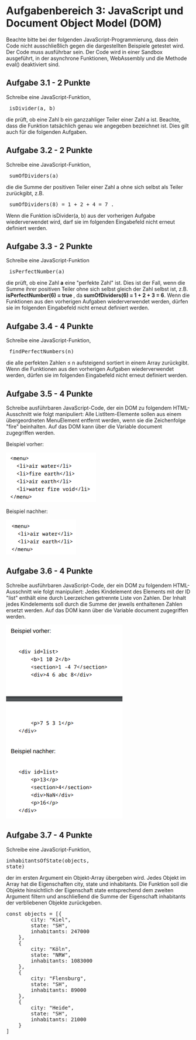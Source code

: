 # Aufgabenbereich 3: JavaScript und Document Object Model (DOM)

Beachte bitte bei der folgenden JavaScript-Programmierung, dass dein Code nicht ausschließlich gegen die dargestellten Beispiele getestet wird. Der Code muss ausführbar sein.
Der Code wird in einer Sandbox ausgeführt, in der asynchrone Funktionen, WebAssembly und die Methode eval() deaktiviert sind.

## Aufgabe 3.1 - 2 Punkte

Schreibe eine JavaScript-Funktion,<pre> isDivider(a, b) </pre> die prüft, ob eine Zahl b ein
ganzzahliger Teiler einer Zahl a ist.
Beachte, dass die Funktion tatsächlich genau wie angegeben bezeichnet ist.
Dies gilt auch für die folgenden Aufgaben.

## Aufgabe 3.2 - 2 Punkte

Schreibe eine JavaScript-Funktion, <pre> sumOfDividers(a) </pre> die die Summe der positiven
Teiler einer Zahl a ohne sich selbst als Teiler zurückgibt, z.B. <pre> sumOfDividers(8) = 1 + 2 + 4 = 7 .</pre>
Wenn die Funktion isDivider(a, b) aus der vorherigen Aufgabe wiederverwendet wird,
darf sie im folgenden Eingabefeld nicht erneut definiert werden.

## Aufgabe 3.3 - 2 Punkte

Schreibe eine JavaScript-Funktion <pre> isPerfectNumber(a) </pre> die prüft,
ob eine Zahl <b>a</b> eine "perfekte Zahl" ist.
Dies ist der Fall, wenn die Summe ihrer positiven Teiler ohne sich selbst gleich der Zahl selbst ist,
z.B. <b> isPerfectNumber(6) = true </b> , da <b> sumOfDividers(6) = 1 + 2 + 3 = 6</b>.
Wenn die Funktionen aus den vorherigen Aufgaben wiederverwendet werden,
dürfen sie im folgenden Eingabefeld nicht erneut definiert werden.

## Aufgabe 3.4 - 4 Punkte

Schreibe eine JavaScript-Funktion, <pre> findPerfectNumbers(n) </pre>die alle perfekten
Zahlen ≤ n aufsteigend sortiert in einem Array zurückgibt.
Wenn die Funktionen aus den vorherigen Aufgaben wiederverwendet werden,
dürfen sie im folgenden Eingabefeld nicht erneut definiert werden.

## Aufgabe 3.5 - 4 Punkte

Schreibe ausführbaren JavaScript-Code, der ein DOM zu folgendem HTML-Ausschnitt wie folgt manipuliert:
Alle ListItem-Elemente sollen aus einem übergeordneten MenuElement entfernt werden,
wenn sie die Zeichenfolge "fire" beinhalten.
Auf das DOM kann über die Variable document zugegriffen werden.

Beispiel vorher:

![vorher](imgs/vorher.png)

Beispiel nachher:

![nachher](imgs/nachher.png)

## Aufgabe 3.6 - 4 Punkte

Schreibe ausführbaren JavaScript-Code, der ein DOM zu folgendem HTML-Ausschnitt wie folgt manipuliert:
Jedes Kindelement des Elements mit der ID "list" enthält eine durch Leerzeichen getrennte Liste von Zahlen.
Der Inhalt jedes Kindelements soll durch die Summe der jeweils enthaltenen Zahlen ersetzt werden.
Auf das DOM kann über die Variable document zugegriffen werden.

![aufgabe3_6](imgs/aufgabe%203_6.png)

## Aufgabe 3.7 - 4 Punkte

Schreibe eine JavaScript-Funktion, <pre>inhabitantsOfState(objects, state)</pre>
der im ersten Argument ein Objekt-Array übergeben wird.
Jedes Objekt im Array hat die Eigenschaften city, state und inhabitants.
Die Funktion soll die Objekte hinsichtlich der Eigenschaft state entsprechend dem zweiten Argument filtern
und anschließend die Summe der Eigenschaft inhabitants der verbliebenen Objekte zurückgeben.

<pre>
const objects = [{
        city: "Kiel",
        state: "SH",
        inhabitants: 247000
    },
    {
        city: "Köln",
        state: "NRW",
        inhabitants: 1083000
    },
    {
        city: "Flensburg",
        state: "SH",
        inhabitants: 89000
    },
    {
        city: "Heide",
        state: "SH",
        inhabitants: 21000
    }
]
</pre>
